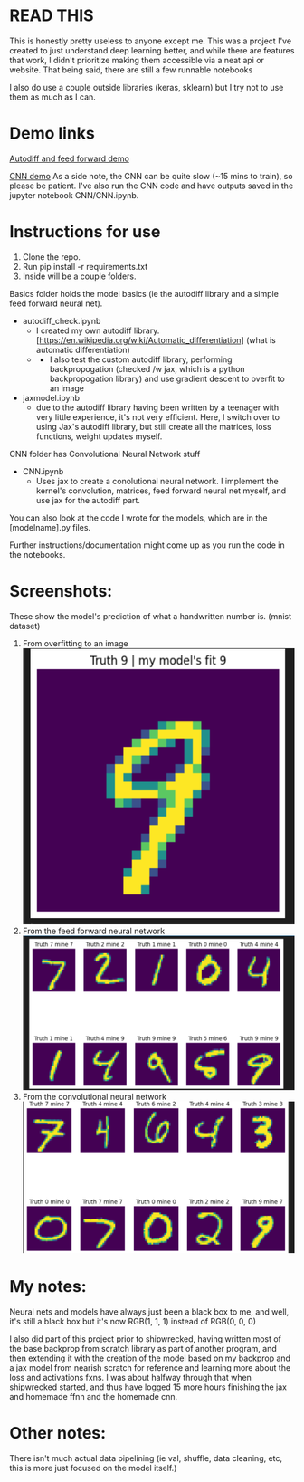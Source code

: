 # READ THIS
This is honestly pretty useless to anyone except me. This was a project I've created to just understand deep learning better, and while there are features that work, I didn't prioritize making them accessible via a neat api or website. That being said, there are still a few runnable notebooks

I also do use a couple outside libraries (keras, sklearn) but I try not to use them as much as I can.

# Demo links
[Autodiff and feed forward demo](http://37.27.51.34:39567/)

[CNN demo](http://37.27.51.34:41877/) 
As a side note, the CNN can be quite slow (~15 mins to train), so please be patient. I've also run the CNN code and have outputs saved in the jupyter notebook CNN/CNN.ipynb.

# Instructions for use

1. Clone the repo.
2. Run pip install -r requirements.txt
3. Inside will be a couple folders. 

Basics folder holds the model basics (ie the autodiff library and a simple feed forward neural net).
- autodiff_check.ipynb
    - I created my own autodiff library. [https://en.wikipedia.org/wiki/Automatic_differentiation] (what is automatic differentiation)
    - - I also test the custom autodiff library, performing backpropogation (checked /w jax, which is a python backpropogation library) and use gradient descent to overfit to an image
- jaxmodel.ipynb
    - due to the autodiff library having been written by a teenager with very little experience, it's not very efficient. Here, I switch over to using Jax's autodiff library, but still create all the matrices, loss functions, weight updates myself.

CNN folder has Convolutional Neural Network stuff
- CNN.ipynb
    - Uses jax to create a conolutional neural network. I implement the kernel's convolution, matrices, feed forward neural net myself, and use jax for the autodiff part.

You can also look at the code I wrote for the models, which are in the \[modelname\].py files. 

Further instructions/documentation might come up as you run the code in the notebooks.

# Screenshots:

These show the model's prediction of what a handwritten number is. (mnist dataset)

1. From overfitting to an image
![alt text](image-1.png)
2. From the feed forward neural network
![alt text](image.png) 
3. From the convolutional neural network
![alt text](image-2.png)

# My notes:
Neural nets and models have always just been a black box to me, and well, it's still a black box but it's now RGB(1, 1, 1) instead of RGB(0, 0, 0)

I also did part of this project prior to shipwrecked, having written most of the base backprop from scratch library as part of another program, and then extending it with the creation of the model based on my backprop and a jax model from nearish scratch for reference and learning more about the loss and activations fxns. I was about halfway through that when shipwrecked started, and thus have logged 15 more hours finishing the jax and homemade ffnn and the homemade cnn.

# Other notes:
There isn't much actual data pipelining (ie val, shuffle, data cleaning, etc, this is more just focused on the model itself.)

